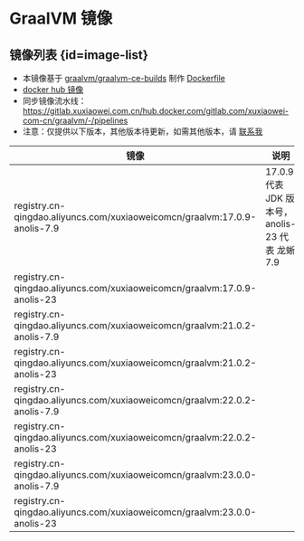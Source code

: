 # GraalVM 镜像

## 镜像列表 {id=image-list}

- 本镜像基于 [graalvm/graalvm-ce-builds](https://github.com/graalvm/graalvm-ce-builds) 制作
  [Dockerfile](https://gitlab.com/xuxiaowei-com-cn/graalvm/-/blob/main/Dockerfile)
- [docker hub 镜像](https://hub.docker.com/r/xuxiaoweicomcn/graalvm)
- 同步镜像流水线：https://gitlab.xuxiaowei.com.cn/hub.docker.com/gitlab.com/xuxiaowei-com-cn/graalvm/-/pipelines
- 注意：仅提供以下版本，其他版本待更新，如需其他版本，请 [联系我](../../../guide/website.md)

| 镜像                                                                        | 说明                                    |
|---------------------------------------------------------------------------|---------------------------------------|
| registry.cn-qingdao.aliyuncs.com/xuxiaoweicomcn/graalvm:17.0.9-anolis-7.9 | 17.0.9 代表 JDK 版本号，anolis-23 代表 龙蜥 7.9 |
| registry.cn-qingdao.aliyuncs.com/xuxiaoweicomcn/graalvm:17.0.9-anolis-23  |                                       |
| registry.cn-qingdao.aliyuncs.com/xuxiaoweicomcn/graalvm:21.0.2-anolis-7.9 |                                       |
| registry.cn-qingdao.aliyuncs.com/xuxiaoweicomcn/graalvm:21.0.2-anolis-23  |                                       |
| registry.cn-qingdao.aliyuncs.com/xuxiaoweicomcn/graalvm:22.0.2-anolis-7.9 |                                       |
| registry.cn-qingdao.aliyuncs.com/xuxiaoweicomcn/graalvm:22.0.2-anolis-23  |                                       |
| registry.cn-qingdao.aliyuncs.com/xuxiaoweicomcn/graalvm:23.0.0-anolis-7.9 |                                       |
| registry.cn-qingdao.aliyuncs.com/xuxiaoweicomcn/graalvm:23.0.0-anolis-23  |                                       |

<style>

._image_registry_cn-qingdao_aliyuncs_com_xuxiaoweicomcn_graalvm table tr th:nth-child(1), 
._image_registry_cn-qingdao_aliyuncs_com_xuxiaoweicomcn_graalvm table tr td:nth-child(1) {
    min-width: 535px;
}

._image_registry_cn-qingdao_aliyuncs_com_xuxiaoweicomcn_graalvm table tr th:nth-child(2), 
._image_registry_cn-qingdao_aliyuncs_com_xuxiaoweicomcn_graalvm table tr td:nth-child(2) {
    min-width: 330px;
}

</style>